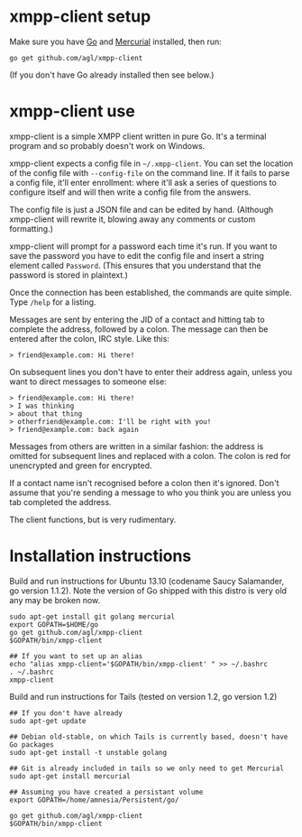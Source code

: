 xmpp-client setup
=================
Make sure you have [Go](https://golang.org/doc/install) and [Mercurial](https://en.wikipedia.org/wiki/Mercurial) installed, then run:

    go get github.com/agl/xmpp-client

(If you don't have Go already installed then see below.)

xmpp-client use
===============

xmpp-client is a simple XMPP client written in pure Go. It's a terminal program and so probably doesn't work on Windows.

xmpp-client expects a config file in `~/.xmpp-client`. You can set the location of the config file with `--config-file` on the command line. If it fails to parse a config file, it'll enter enrollment: where it'll ask a series of questions to configure itself and will then write a config file from the answers.

The config file is just a JSON file and can be edited by hand. (Although xmpp-client will rewrite it, blowing away any comments or custom formatting.)

xmpp-client will prompt for a password each time it's run. If you want to save the password you have to edit the config file and insert a string element called `Password`. (This ensures that you understand that the password is stored in plaintext.)

Once the connection has been established, the commands are quite simple. Type `/help` for a listing.

Messages are sent by entering the JID of a contact and hitting tab to complete the address, followed by a colon. The message can then be entered after the colon, IRC style. Like this:

    > friend@example.com: Hi there!

On subsequent lines you don't have to enter their address again, unless you want to direct messages to someone else:

    > friend@example.com: Hi there!
    > I was thinking
    > about that thing
    > otherfriend@example.com: I'll be right with you!
    > friend@example.com: back again

Messages from others are written in a similar fashion: the address is omitted for subsequent lines and replaced with a colon. The colon is red for unencrypted and green for encrypted.

If a contact name isn't recognised before a colon then it's ignored. Don't assume that you're sending a message to who you think you are unless you tab completed the address.

The client functions, but is very rudimentary.

Installation instructions
=========================

Build and run instructions for Ubuntu 13.10 (codename Saucy Salamander, go version 1.1.2). Note the version of Go shipped with this distro is very old any may be broken now.

    sudo apt-get install git golang mercurial
    export GOPATH=$HOME/go
    go get github.com/agl/xmpp-client
    $GOPATH/bin/xmpp-client

    ## If you want to set up an alias
    echo "alias xmpp-client='$GOPATH/bin/xmpp-client' " >> ~/.bashrc
    . ~/.bashrc
    xmpp-client

Build and run instructions for Tails (tested on version 1.2, go version 1.2)

    ## If you don't have already
    sudo apt-get update
    
    ## Debian old-stable, on which Tails is currently based, doesn't have Go packages
    sudo apt-get install -t unstable golang

    ## Git is already included in tails so we only need to get Mercurial
    sudo apt-get install mercurial

    ## Assuming you have created a persistant volume
    export GOPATH=/home/amnesia/Persistent/go/

    go get github.com/agl/xmpp-client
    $GOPATH/bin/xmpp-client
